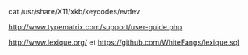 cat /usr/share/X11/xkb/keycodes/evdev

http://www.typematrix.com/support/user-guide.php

http://www.lexique.org/ et https://github.com/WhiteFangs/lexique.sql
